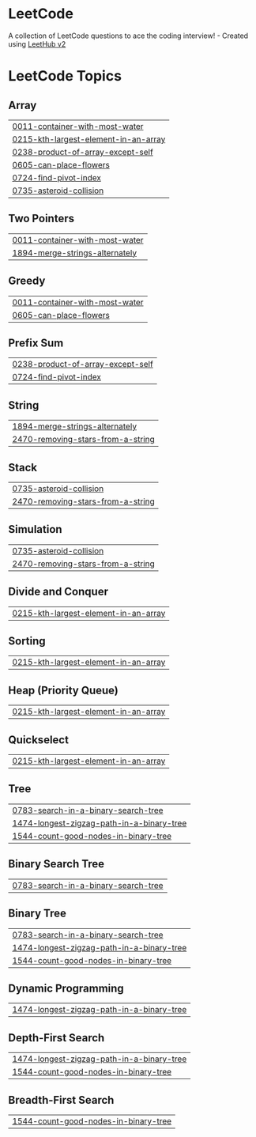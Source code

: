 # LeetCode
A collection of LeetCode questions to ace the coding interview! - Created using [LeetHub v2](https://github.com/arunbhardwaj/LeetHub-2.0)

<!---LeetCode Topics Start-->
# LeetCode Topics
## Array
|  |
| ------- |
| [0011-container-with-most-water](https://github.com/rachelibeckerman/LeetCode/tree/master/0011-container-with-most-water) |
| [0215-kth-largest-element-in-an-array](https://github.com/rachelibeckerman/LeetCode/tree/master/0215-kth-largest-element-in-an-array) |
| [0238-product-of-array-except-self](https://github.com/rachelibeckerman/LeetCode/tree/master/0238-product-of-array-except-self) |
| [0605-can-place-flowers](https://github.com/rachelibeckerman/LeetCode/tree/master/0605-can-place-flowers) |
| [0724-find-pivot-index](https://github.com/rachelibeckerman/LeetCode/tree/master/0724-find-pivot-index) |
| [0735-asteroid-collision](https://github.com/rachelibeckerman/LeetCode/tree/master/0735-asteroid-collision) |
## Two Pointers
|  |
| ------- |
| [0011-container-with-most-water](https://github.com/rachelibeckerman/LeetCode/tree/master/0011-container-with-most-water) |
| [1894-merge-strings-alternately](https://github.com/rachelibeckerman/LeetCode/tree/master/1894-merge-strings-alternately) |
## Greedy
|  |
| ------- |
| [0011-container-with-most-water](https://github.com/rachelibeckerman/LeetCode/tree/master/0011-container-with-most-water) |
| [0605-can-place-flowers](https://github.com/rachelibeckerman/LeetCode/tree/master/0605-can-place-flowers) |
## Prefix Sum
|  |
| ------- |
| [0238-product-of-array-except-self](https://github.com/rachelibeckerman/LeetCode/tree/master/0238-product-of-array-except-self) |
| [0724-find-pivot-index](https://github.com/rachelibeckerman/LeetCode/tree/master/0724-find-pivot-index) |
## String
|  |
| ------- |
| [1894-merge-strings-alternately](https://github.com/rachelibeckerman/LeetCode/tree/master/1894-merge-strings-alternately) |
| [2470-removing-stars-from-a-string](https://github.com/rachelibeckerman/LeetCode/tree/master/2470-removing-stars-from-a-string) |
## Stack
|  |
| ------- |
| [0735-asteroid-collision](https://github.com/rachelibeckerman/LeetCode/tree/master/0735-asteroid-collision) |
| [2470-removing-stars-from-a-string](https://github.com/rachelibeckerman/LeetCode/tree/master/2470-removing-stars-from-a-string) |
## Simulation
|  |
| ------- |
| [0735-asteroid-collision](https://github.com/rachelibeckerman/LeetCode/tree/master/0735-asteroid-collision) |
| [2470-removing-stars-from-a-string](https://github.com/rachelibeckerman/LeetCode/tree/master/2470-removing-stars-from-a-string) |
## Divide and Conquer
|  |
| ------- |
| [0215-kth-largest-element-in-an-array](https://github.com/rachelibeckerman/LeetCode/tree/master/0215-kth-largest-element-in-an-array) |
## Sorting
|  |
| ------- |
| [0215-kth-largest-element-in-an-array](https://github.com/rachelibeckerman/LeetCode/tree/master/0215-kth-largest-element-in-an-array) |
## Heap (Priority Queue)
|  |
| ------- |
| [0215-kth-largest-element-in-an-array](https://github.com/rachelibeckerman/LeetCode/tree/master/0215-kth-largest-element-in-an-array) |
## Quickselect
|  |
| ------- |
| [0215-kth-largest-element-in-an-array](https://github.com/rachelibeckerman/LeetCode/tree/master/0215-kth-largest-element-in-an-array) |
## Tree
|  |
| ------- |
| [0783-search-in-a-binary-search-tree](https://github.com/rachelibeckerman/LeetCode/tree/master/0783-search-in-a-binary-search-tree) |
| [1474-longest-zigzag-path-in-a-binary-tree](https://github.com/rachelibeckerman/LeetCode/tree/master/1474-longest-zigzag-path-in-a-binary-tree) |
| [1544-count-good-nodes-in-binary-tree](https://github.com/rachelibeckerman/LeetCode/tree/master/1544-count-good-nodes-in-binary-tree) |
## Binary Search Tree
|  |
| ------- |
| [0783-search-in-a-binary-search-tree](https://github.com/rachelibeckerman/LeetCode/tree/master/0783-search-in-a-binary-search-tree) |
## Binary Tree
|  |
| ------- |
| [0783-search-in-a-binary-search-tree](https://github.com/rachelibeckerman/LeetCode/tree/master/0783-search-in-a-binary-search-tree) |
| [1474-longest-zigzag-path-in-a-binary-tree](https://github.com/rachelibeckerman/LeetCode/tree/master/1474-longest-zigzag-path-in-a-binary-tree) |
| [1544-count-good-nodes-in-binary-tree](https://github.com/rachelibeckerman/LeetCode/tree/master/1544-count-good-nodes-in-binary-tree) |
## Dynamic Programming
|  |
| ------- |
| [1474-longest-zigzag-path-in-a-binary-tree](https://github.com/rachelibeckerman/LeetCode/tree/master/1474-longest-zigzag-path-in-a-binary-tree) |
## Depth-First Search
|  |
| ------- |
| [1474-longest-zigzag-path-in-a-binary-tree](https://github.com/rachelibeckerman/LeetCode/tree/master/1474-longest-zigzag-path-in-a-binary-tree) |
| [1544-count-good-nodes-in-binary-tree](https://github.com/rachelibeckerman/LeetCode/tree/master/1544-count-good-nodes-in-binary-tree) |
## Breadth-First Search
|  |
| ------- |
| [1544-count-good-nodes-in-binary-tree](https://github.com/rachelibeckerman/LeetCode/tree/master/1544-count-good-nodes-in-binary-tree) |
<!---LeetCode Topics End-->